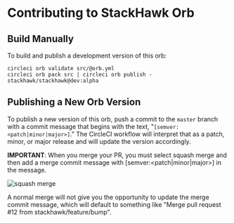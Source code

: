 # Contributing to StackHawk Orb

## Build Manually

To build and publish a development version of this orb:

```shell
circleci orb validate src/@orb.yml
circleci orb pack src | circleci orb publish - stackhawk/stackhawk@dev:alpha
```

## Publishing a New Orb Version

To publish a new version of this orb, push a commit to the `master` branch with a commit message that begins with the text, "`[semver:<patch|minor|major>]`." The CircleCI workflow will interpret that as a patch, minor, or major release and will update the version accordingly.

**IMPORTANT**: When you merge your PR, you must select squash merge and then add a merge commit message with [semver:<patch|minor|major>] in the message.

![squash merge](squashmerge.gif)

A normal merge will not give you the opportunity to update the merge commit message, which will default to something like "Merge pull request #12 from stackhawk/feature/bump".
